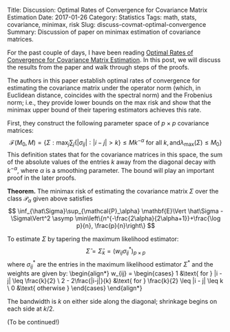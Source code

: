 Title: Discussion: Optimal Rates of Convergence for Covariance Matrix Estimation
Date: 2017-01-26
Category: Statistics
Tags: math, stats, covariance, minimax, risk
Slug: discuss-covmat-optimal-convergence
Summary: Discussion of paper on minimax estimation of covariance matrices.

For the past couple of days, I have been reading [Optimal Rates of Convergence
for Covariance Matrix Estimation](https://arxiv.org/abs/1010.3866).  In this
post, we will discuss the results from the paper and walk through steps of the
proofs.

The authors in this paper establish optimal rates of convergence for estimating
the covariance matrix under the operator norm (which, in Euclidean distance,
coincides with the spectral norm) and the Frobenius norm; i.e., they provide
lower bounds on the max risk and show that the minimax upper bound of their
tapering estimators achieves this rate.

First, they construct the following parameter space of $p\times{p}$ covariance
matrices:
$$
\mathcal{F}(M_0, M) = \left\{
\Sigma: \max_j \sum_j \{|\sigma_{ij}|: |i-j| > k\} \leq M k^{-\alpha}
\text{ for all } k, \text{and} \lambda_{\text{max}}(\Sigma)\leq M_0
\right\}
$$
This definition states that for the covariance matrices in this space, the sum
of the absolute values of the entries $k$ away from the diagonal decay with
$k^{-\alpha}$, where $\alpha$ is a smoothing parameter.  The bound
will play an important proof in the later proofs.

**Theorem.** The minimax risk of estimating the covariance matrix $\Sigma$
over the class $\mathcal{P}_\alpha$ given above satisfies
$$
\inf_{\hat\Sigma}\sup_{\mathcal{P}_\alpha}
\mathbf{E}\Vert \hat\Sigma - \Sigma\Vert^2 \asymp
\min\left\{n^{-\frac{2\alpha}{2\alpha+1}}+\frac{\log p}{n}, \frac{p}{n}\right\}
$$

To estimate $\Sigma$ by tapering the maximum likelihood estimator:
$$
\hat\Sigma = \hat\Sigma_k = \left(w_{ij}\sigma^*_{ij}\right)_{p\times p}
$$
where $\sigma^*_{ij}$ are the entries in the maximum likelihood estimator
$\Sigma^*$ and the weights are given by:
\begin{align*}
w_{ij} = \begin{cases}
    1   &\text{ for } |i - j| \leq \frac{k}{2}   \\
    2 - 2\frac{|i-j|}{k} &\text{ for } \frac{k}{2} \leq |i - j| \leq k  \\
    0   &\text{ otherwise }
\end{cases}
\end{align*}

The bandwidth is $k$ on either side along the diagonal; shrinkage begins on
each side at $k/2$.  

(To be continued!)
